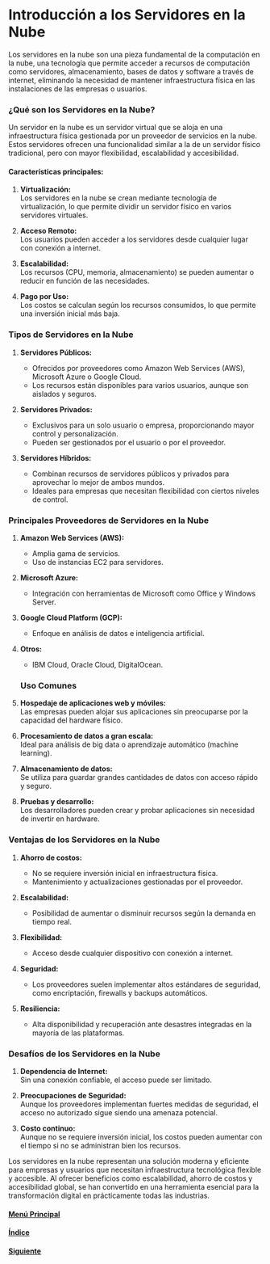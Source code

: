 # Introducción a los Servidores en la Nube

Los servidores en la nube son una pieza fundamental de la computación en la nube, una tecnología que permite acceder a recursos de computación como servidores, almacenamiento, bases de datos y software a través de internet, eliminando la necesidad de mantener infraestructura física en las instalaciones de las empresas o usuarios.

### ¿Qué son los Servidores en la Nube?
Un servidor en la nube es un servidor virtual que se aloja en una infraestructura física gestionada por un proveedor de servicios en la nube. Estos servidores ofrecen una funcionalidad similar a la de un servidor físico tradicional, pero con mayor flexibilidad, escalabilidad y accesibilidad.

#### Características principales:
1. **Virtualización:**  
   Los servidores en la nube se crean mediante tecnología de virtualización, lo que permite dividir un servidor físico en varios servidores virtuales.
   
2. **Acceso Remoto:**  
   Los usuarios pueden acceder a los servidores desde cualquier lugar con conexión a internet.

3. **Escalabilidad:**  
   Los recursos (CPU, memoria, almacenamiento) se pueden aumentar o reducir en función de las necesidades.

4. **Pago por Uso:**  
   Los costos se calculan según los recursos consumidos, lo que permite una inversión inicial más baja.

### Tipos de Servidores en la Nube
1. **Servidores Públicos:**
   - Ofrecidos por proveedores como Amazon Web Services (AWS), Microsoft Azure o Google Cloud.
   - Los recursos están disponibles para varios usuarios, aunque son aislados y seguros.
   
2. **Servidores Privados:**
   - Exclusivos para un solo usuario o empresa, proporcionando mayor control y personalización.
   - Pueden ser gestionados por el usuario o por el proveedor.

3. **Servidores Híbridos:**
   - Combinan recursos de servidores públicos y privados para aprovechar lo mejor de ambos mundos.
   - Ideales para empresas que necesitan flexibilidad con ciertos niveles de control.

### Principales Proveedores de Servidores en la Nube
1. **Amazon Web Services (AWS):**
   - Amplia gama de servicios.
   - Uso de instancias EC2 para servidores.

2. **Microsoft Azure:**
   - Integración con herramientas de Microsoft como Office y Windows Server.

3. **Google Cloud Platform (GCP):**
   - Enfoque en análisis de datos e inteligencia artificial.

4. **Otros:**  
   - IBM Cloud, Oracle Cloud, DigitalOcean.

   ### Uso Comunes
1. **Hospedaje de aplicaciones web y móviles:**  
   Las empresas pueden alojar sus aplicaciones sin preocuparse por la capacidad del hardware físico.

2. **Procesamiento de datos a gran escala:**  
   Ideal para análisis de big data o aprendizaje automático (machine learning).

3. **Almacenamiento de datos:**  
   Se utiliza para guardar grandes cantidades de datos con acceso rápido y seguro.

4. **Pruebas y desarrollo:**  
   Los desarrolladores pueden crear y probar aplicaciones sin necesidad de invertir en hardware.

### Ventajas de los Servidores en la Nube
1. **Ahorro de costos:**
   - No se requiere inversión inicial en infraestructura física.
   - Mantenimiento y actualizaciones gestionadas por el proveedor.

2. **Escalabilidad:**
   - Posibilidad de aumentar o disminuir recursos según la demanda en tiempo real.

3. **Flexibilidad:**
   - Acceso desde cualquier dispositivo con conexión a internet.

4. **Seguridad:**
   - Los proveedores suelen implementar altos estándares de seguridad, como encriptación, firewalls y backups automáticos.

5. **Resiliencia:**
   - Alta disponibilidad y recuperación ante desastres integradas en la mayoría de las plataformas.

### Desafíos de los Servidores en la Nube
1. **Dependencia de Internet:**  
   Sin una conexión confiable, el acceso puede ser limitado.

2. **Preocupaciones de Seguridad:**  
   Aunque los proveedores implementan fuertes medidas de seguridad, el acceso no autorizado sigue siendo una amenaza potencial.

3. **Costo continuo:**  
   Aunque no se requiere inversión inicial, los costos pueden aumentar con el tiempo si no se administran bien los recursos.

Los servidores en la nube representan una solución moderna y eficiente para empresas y usuarios que necesitan infraestructura tecnológica flexible y accesible. Al ofrecer beneficios como escalabilidad, ahorro de costos y accesibilidad global, se han convertido en una herramienta esencial para la transformación digital en prácticamente todas las industrias.

#### [Menú Principal](../../index.md)
#### [Índice](./index.md)
#### [Siguiente](./02_arquitecturadelanube.md)